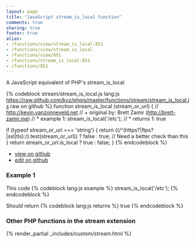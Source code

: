 ```yaml
---
layout: page
title: "JavaScript stream_is_local function"
comments: true
sharing: true
footer: true
alias:
- /functions/view/stream_is_local:851
- /functions/view/stream_is_local
- /functions/view/851
- /functions/stream_is_local:851
- /functions/851
---
```

<!-- Generated by Rakefile:build -->
A JavaScript equivalent of PHP's stream_is_local

{% codeblock stream/stream_is_local.js lang:js https://raw.github.com/kvz/phpjs/master/functions/stream/stream_is_local.js raw on github %}
function stream_is_local (stream_or_url) {
  // http://kevin.vanzonneveld.net
  // +   original by: Brett Zamir (http://brett-zamir.me)
  // *     example 1: stream_is_local('/etc');
  // *     returns 1: true

  if (typeof stream_or_url === 'string') {
    return ((/^(https?|ftps?|ssl|tls):/).test(stream_or_url)) ? false : true; // Need a better check than this
  }
  return stream_or_url.is_local ? true : false;
}
{% endcodeblock %}

 - [view on github](https://github.com/kvz/phpjs/blob/master/functions/stream/stream_is_local.js)
 - [edit on github](https://github.com/kvz/phpjs/edit/master/functions/stream/stream_is_local.js)

### Example 1
This code
{% codeblock lang:js example %}
stream_is_local('/etc');
{% endcodeblock %}

Should return
{% codeblock lang:js returns %}
true
{% endcodeblock %}


### Other PHP functions in the stream extension
{% render_partial _includes/custom/stream.html %}
